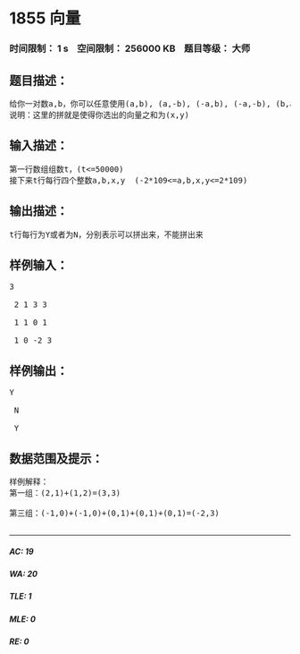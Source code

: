 # 1855 向量   
### 时间限制： 1 s&nbsp;&nbsp;&nbsp;&nbsp;空间限制： 256000 KB&nbsp;&nbsp;&nbsp;&nbsp;题目等级： 大师  
## 题目描述：  

<pre>
给你一对数a,b，你可以任意使用(a,b), (a,-b), (-a,b), (-a,-b), (b,a), (b,-a), (-b,a), (-b,-a)这些向量，问你能不能拼出另一个向量(x,y)。
说明：这里的拼就是使得你选出的向量之和为(x,y)
</pre>
  
  
## 输入描述：  

<pre>
第一行数组组数t，(t<=50000)
接下来t行每行四个整数a,b,x,y  (-2*109<=a,b,x,y<=2*109)
</pre>
  
  
## 输出描述：  

<pre>
t行每行为Y或者为N，分别表示可以拼出来，不能拼出来
</pre>
  
  
## 样例输入：  

<pre>
3  
  
 2 1 3 3  
  
 1 1 0 1  
  
 1 0 -2 3
</pre>
  
  
## 样例输出：  

<pre>
Y  
  
 N  
  
 Y
</pre>
  
  
## 数据范围及提示：  

<pre>
样例解释：  
第一组：(2,1)+(1,2)=(3,3)  
  
第三组：(-1,0)+(-1,0)+(0,1)+(0,1)+(0,1)=(-2,3)
 
</pre>
  
  
***  

##### AC: 19  
##### WA: 20  
##### TLE: 1  
##### MLE: 0  
##### RE: 0  
